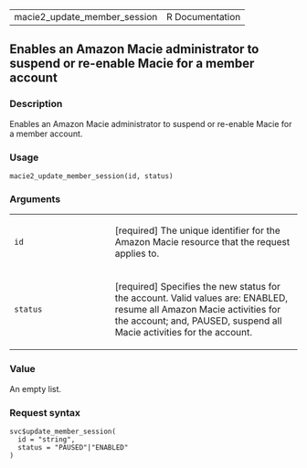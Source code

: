 <table style="width: 100%;">
<tbody>
<tr class="odd">
<td>macie2_update_member_session</td>
<td style="text-align: right;">R Documentation</td>
</tr>
</tbody>
</table>

## Enables an Amazon Macie administrator to suspend or re-enable Macie for a member account

### Description

Enables an Amazon Macie administrator to suspend or re-enable Macie for
a member account.

### Usage

    macie2_update_member_session(id, status)

### Arguments

<table>
<colgroup>
<col style="width: 35%" />
<col style="width: 65%" />
</colgroup>
<tbody>
<tr class="odd">
<td><code id="macie2_update_member_session_:_id">id</code></td>
<td><p>[required] The unique identifier for the Amazon Macie resource
that the request applies to.</p></td>
</tr>
<tr class="even">
<td><code id="macie2_update_member_session_:_status">status</code></td>
<td><p>[required] Specifies the new status for the account. Valid values
are: ENABLED, resume all Amazon Macie activities for the account; and,
PAUSED, suspend all Macie activities for the account.</p></td>
</tr>
</tbody>
</table>

### Value

An empty list.

### Request syntax

    svc$update_member_session(
      id = "string",
      status = "PAUSED"|"ENABLED"
    )
